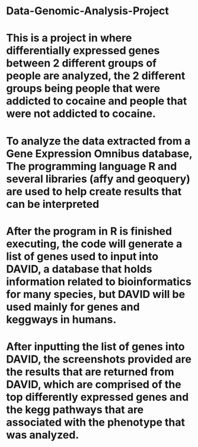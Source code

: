 # Data-Genomic-Analysis-Project
# This is a project in where differentially expressed genes between 2 different groups of people are analyzed, the 2 different groups being people that were addicted to cocaine and people that were not addicted to cocaine.

# To analyze the data extracted from a Gene Expression Omnibus database, The programming language R and several libraries (affy and geoquery) are used to help create results that can be interpreted

# After the program in R is finished executing, the code will generate a list of genes used to input into DAVID, a database that holds information related to bioinformatics for many species, but DAVID will be used mainly for genes and keggways in humans. 

# After inputting the list of genes into DAVID, the screenshots provided are the results that are returned from DAVID, which are comprised of the top differently expressed genes and the kegg pathways that are associated with the phenotype that was analyzed.
